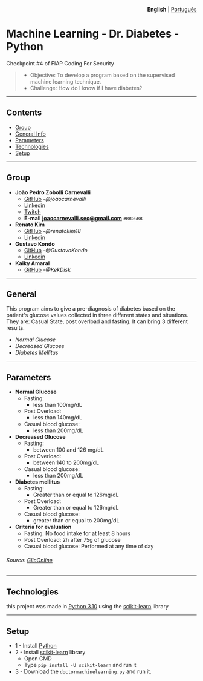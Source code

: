 <p align="right"><strong>English</strong> | <a href="https://github.com/joaocarnevalli/CP4_ML_1TDCF/blob/main/README.pt-br.md">Português</a></p>

# Machine Learning - Dr. Diabetes - Python #
Checkpoint #4 of FIAP Coding For Security
> - Objective: To develop a program based on the supervised machine learning technique.
> -  Challenge: How do I know if I have diabetes?

- - - - - - - - - - - - - - - - - - -
## Contents
* [Group](#group)
* [General Info](#general)
* [Parameters](#parameters)
* [Technologies](#technologies)
* [Setup](#setup)

- - - - - - - - - - - - - - - - - - -
## Group
* **João Pedro Zobolli Carnevalli**
    - [GitHub](https://github.com/joaocarnevalli) 
        -*@joaocarnevalli*
    - [Linkedin](https://www.linkedin.com/in/joaopedrozobollicarnevalli/)
    - [Twitch](https://www.twitch.tv/1joaolight)
    - **E-mail** **joaocarnevalli.sec@gmail.com** `#RRGGBB`
* **Renato Kim**
    - [GitHub](https://github.com/renatokim18)
        -*@renatokim18*
    - [Linkedin](https://www.linkedin.com/in/renato-kim-722a69232/)
* **Gustavo Kondo**
    - [GitHub](https://github.com/GustavoKondo)
            -*@GustavoKondo*
    - [Linkedin](https://www.linkedin.com/in/gustavo-kondo-torres/)
* **Kaiky Amaral**
    - [GitHub](https://github.com/KekDisk)
        -*@KekDisk*

- - - - - - - - - - - - - - - - - - -
## General
This program aims to give a pre-diagnosis of diabetes based on the patient's glucose values ​​collected in three different states and situations. They are: Casual State, post overload and fasting. 
It can bring 3 different results.
* *Normal Glucose*
* *Decreased Glucose*
* *Diabetes Mellitus*

- - - - - - - - - - - - - - - - - - -
## Parameters
* **Normal Glucose**
    - Fasting:
        - less than 100mg/dL
    - Post Overload: 
        - less than 140mg/dL
    - Casual blood glucose:
        - less than 200mg/dL
* **Decreased Glucose**
    - Fasting:
        - between 100 and 126 mg/dL
    - Post Overload: 
        - between 140 to 200mg/dL
    - Casual blood glucose:
        - less than 200mg/dL
* **Diabetes mellitus**
    - Fasting:
        - Greater than or equal to 126mg/dL
    - Post Overload:
        - Greater than or equal to 126mg/dL
    - Casual blood glucose:
        - greater than or equal to 200mg/dL
* **Criteria for evaluation**
    - Fasting: No food intake for at least 8 hours
    - Post Overload: 2h after 75g of glucose
    - Casual blood glucose: Performed at any time of day
###### Source: [GlicOnline](https://gliconline.net/tenho-diabetes/)

- - - - - - - - - - - - - - - - - - -
## Technologies
this project was made in [Python 3.10](https://www.python.org) using the [scikit-learn](https://scikit-learn.org/stable/) library

- - - - - - - - - - - - - - - - - - -
## Setup
* 1 - Install [Python](https://www.python.org/ftp/python/3.10.6/python-3.10.6-amd64.exe)
* 2 - Install [scikit-learn](https://scikit-learn.org/stable/install.html#) library
	- Open CMD
	- Type `pip install -U scikit-learn` and run it
* 3 - Download the `doctormachinelearning.py` and run it.


